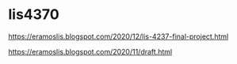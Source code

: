 # lis4370

https://eramoslis.blogspot.com/2020/12/lis-4237-final-project.html

https://eramoslis.blogspot.com/2020/11/draft.html
